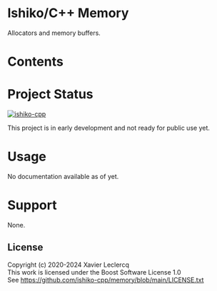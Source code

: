 # Ishiko/C++ Memory

Allocators and memory buffers.


# Contents


# Project Status

[![ishiko-cpp](https://circleci.com/gh/ishiko-cpp/memory.svg?style=shield)](https://circleci.com/gh/ishiko-cpp/memory)

This project is in early development and not ready for public use yet. 

# Usage

No documentation available as of yet.

# Support

None.

## License

Copyright (c) 2020-2024 Xavier Leclercq\
This work is licensed under the Boost Software License 1.0\
See https://github.com/ishiko-cpp/memory/blob/main/LICENSE.txt
